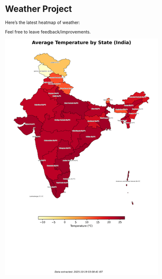 # Weather Project

Here’s the latest heatmap of weather:

Feel free to leave feedback/improvements.

![India Heatmap](docs/assets/india_heatmap.png?v=F40703)

